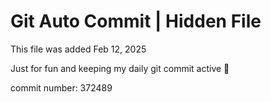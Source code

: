 # Git Auto Commit | Hidden File

This file was added Feb 12, 2025

Just for fun and keeping my daily git commit active 🤪

commit number: 372489
